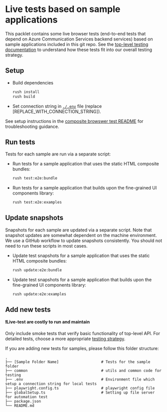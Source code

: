 # Live tests based on sample applications

This packlet contains some live browser tests (end-to-end tests that depend on Azure Communication Services backend services) based on sample applications included in this git repo. See the [top-level testing documentation](../../docs/references/automated-tests.md) to understand how these tests fit into our overall testing strategy.


## Setup

* Build dependencies
  ```sh
  rush install
  rush build
  ```
* Set connection string in [`./.env`](./.env) file (replace [REPLACE_WITH_CONNECTION_STRING]).

See setup instructions in the [composite browswer test README](../../packages/react-composites/tests/README.md) for troubleshooting guidance.


## Run tests

Tests for each sample are run via a separate script:

* Run tests for a sample application that uses the static HTML composite bundles:
  ```sh
  rush test:e2e:bundle
  ```
* Run tests for a sample application that builds upon the fine-grained UI components library:
  ```sh
  rush test:e2e:examples
  ```

## Update snapshots

Snapshots for each sample are updated via a separate script. Note that snapshot updates are somewhat dependent on the machine environment. We use a GitHub workflow to update snapshots consistently. You should not need to run these scripts in most cases.

* Update test snapshots for a sample application that uses the static HTML composite bundles:
  ```sh
  rush update:e2e:bundle
  ```
* Update test snapshots for a sample application that builds upon the fine-grained UI components library:
  ```sh
  rush update:e2e:examples
  ```

## Add new tests

**❗Live-test are costly to run and maintain**

Only include smoke tests that verify basic functionality of top-level API. For detailed tests, choose a more appropriate [testing strategy](../../docs/references/automated-tests.md).

If you are adding new tests for samples, please follow this folder structure:

    .
    ├── [Sample Folder Name]                   # Tests for the sample folder
    ├── common                                 # utils and common code for testing
    ├── .env                                   # Environment file which setup a connection string for local tests
    ├── playwright.config.ts                   # playwright config file
    ├── globalSetup.ts                         # Setting up file server for automation test
    ├── package.json
    └── README.md